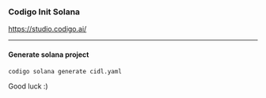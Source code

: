 ### Codigo Init Solana

https://studio.codigo.ai/

---

#### Generate solana project

```
codigo solana generate cidl.yaml
```


Good luck :)